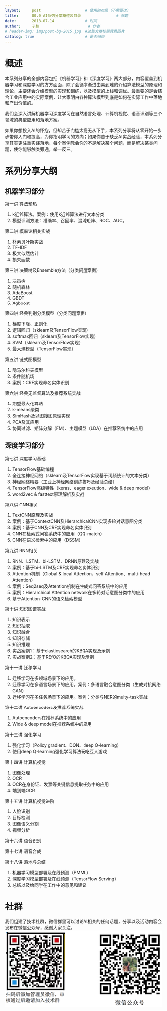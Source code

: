 ```yaml
---
layout:     post   				    # 使用的布局（不需要改）
title:      00.0 AI系列分享概述及目录 				# 标题 
date:       2018-07-14 				# 时间
author:     子颢 						# 作者
# header-img: img/post-bg-2015.jpg 	#这篇文章标题背景图片
catalog: true 						# 是否归档
---
```


# 概述

本系列分享的全部内容包括《机器学习》和《深度学习》两大部分，内容覆盖到机器学习和深度学习的方方面面，除了会循序渐进由易到难的介绍算法模型的原理和理论，主要还会介绍模型的实现和训练，以及模型的上线和调优。最重要的是会结合工业应用中的实际案例，让大家明白各种算法模型到底是如何在实际工作中落地和产出价值的。

我们会深入讲解机器学习深度学习在自然语言处理、计算机视觉、语音识别等三个领域的典型应用和落地方案。

如果你想投入AI的怀抱，但却苦于门槛太高无从下手，本系列分享将从零开始一步步带你入门和提高，为你指明学习的方向；如果你苦于缺乏AI实战经验，本系列分享其实更注重实践落地，每个案例教会你的不是解决某个问题，而是解决某类问题，使你能够触类旁通，举一反三。

# 系列分享大纲

## 机器学习部分

第一讲 算法预热
1. k近邻算法。案例：使用k近邻算法进行文本分类
2. 模型评测方法：准确率、召回率、混淆矩阵、ROC、AUC。

第二讲 概率论相关实战
1. 朴素贝叶斯实战
2. TF-IDF
3. 极大似然估计
4. 损失函数

第三讲 决策树及Ensemble方法（分类问题案例）
1. 决策树
2. 随机森林
3. AdaBoost
4. GBDT
5. Xgboost

第四讲 经典判别分类模型（分类问题案例）
1. 梯度下降、正则化
2. 逻辑回归（sklearn及TensorFlow实现）
3. softmax回归（sklearn及TensorFlow实现）
4. SVM（sklearn及TensorFlow实现）
5. 最大熵模型（TensorFlow实现）

第五讲 链式图模型
1. 隐马尔科夫模型
2. 条件随机场
3. 案例：CRF实现命名实体识别

第六讲 经典无监督算法及推荐系统实战
1. 期望最大化算法
2. k-means聚类
3. SimHash及以图搜图原理实现
4. PCA及其应用
5. 协同过滤、矩阵分解（FM）、主题模型（LDA）在推荐系统中的应用

## 深度学习部分

第七讲 深度学习基础
1. TensorFlow基础编程
2. 全连接神经网络（sklearn及TensorFlow实现基于词频统计的文本分类）
3. 神经网络精要（工业上神经网络训练技巧及经验总结）
4. TensorFlow高级特性（keras、eager exeution、wide & deep model）
5. word2vec & fasttext原理解析及实战

第八讲 CNN相关
1. TextCNN原理及实战
2. 案例：基于ContextCNN及HierarchicalCNN实现多轮对话意图分类
3. 案例：基于CNN及CRF实现命名实体识别
4. CNN在检索式问答系统中的应用（QQ-match）
5. CNN在语义检索中的应用（DSSM）

第九讲 RNN相关
1. RNN、LSTM、bi-LSTM、DRNN原理及实战
2. 案例：基于bi-LSTM及CRF实现命名实体识别
3. Attention机制（Global & local Attention、self Attention、multi-head Attention）
4. 案例：Seq2seq及Attention机制在生成式问答系统中的应用
5. 案例：Hierarchical Attention network在多轮对话意图分类中的应用
6. 基于Attention-CNN的语义检索模型

第十讲 知识图谱实战
1. 知识表示
2. 知识抽取
3. 知识融合
4. 知识存储
5. 知识推理
6. 实战案例1：基于elasticsearch的KBQA实现及示例
7. 实战案例2：基于REfO的KBQA实现及示例

第十一讲 迁移学习
1. 迁移学习在多领域场景下的应用。
2. 迁移学习在多语言场景下的应用。案例：多语言融合意图分类（生成对抗网络GAN）
3. 迁移学习在多任务场景下的应用。案例：分类与NER的muity-task实战

第十二讲 Autoencoders及推荐系统实战
1. Autoencoders在推荐系统中的应用
2. Wide & deep model在推荐系统中的应用

第十三讲 强化学习
1. 强化学习（Policy gradient、DQN、deep Q-learning）
2. 使用deep Q-learning强化学习算法玩吃豆人游戏

第十四讲 计算机视觉
1. 图像处理
2. OCR
3. OCR在身份证、发票等关键信息提取任务中的应用
4. 端到端OCR

第十五讲 计算机视觉进阶
1. 人脸识别
2. 目标检测
3. 图像语义分割
4. 视频分析

第十六讲 语音识别

第十七讲 语音合成

第十八讲 落地与总结
1. 机器学习模型部署及在线预测（PMML）
2. 深度学习模型部署及在线预测（TensorFlow Serving）
3. 总结以及给同学在工作中的意见和建议

# 社群
我们组建了技术社群，微信群里可以讨论AI相关的任何话题，分享以及活动内容会发布在微信公众号，感谢大家关注。
![562929489](/img/shequn.png)